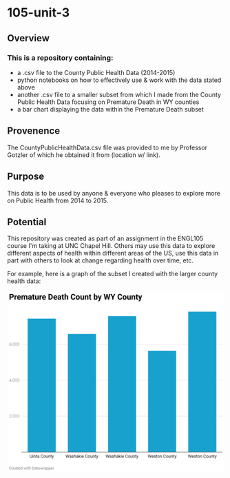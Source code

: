 # 105-unit-3

## Overview

### This is a repository containing:

- a .csv file to the County Public Health Data (2014-2015)
- python notebooks on how to effectively use & work with the data stated above
- another .csv file to a smaller subset from which I made from the County Public Health Data focusing on Premature Death in WY counties
- a bar chart displaying the data within the Premature Death subset

## Provenence

The CountyPublicHealthData.csv file was provided to me by Professor Gotzler of which he obtained it from (location w/ link).

## Purpose

This data is to be used by anyone & everyone who pleases to explore more on Public Health from 2014 to 2015.

## Potential

This repository was created as part of an assignment in the ENGL105 course I'm taking at UNC Chapel Hill. Others may use this data to explore different aspects of health within different areas of the US, use this data in part with others to look at change regarding health over time, etc.

For example, here is a graph of the subset I created with the larger county health data:

![Premature Death by WY County](https://github.com/ashleetylerr/105-unit-3/blob/main/premature-death-count-by-wy-county.png)
